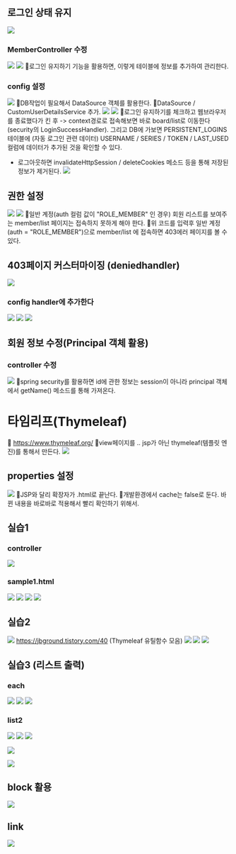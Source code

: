 ## 로그인 상태 유지
![](../image/Pasted%20image%2020240426171430.png)
### MemberController 수정
![](../image/Pasted%20image%2020240426171952.png)
![](../image/Pasted%20image%2020240426172744.png)
📌로그인 유지하기 기능을 활용하면, 이렇게 테이블에 정보를 추가하여 관리한다.

### config 설정
![](../image/Pasted%20image%2020240426173835.png)
📌DB작업이 필요해서 DataSource 객체를 활용한다.
📌DataSource / CustomUserDetailsService 추가.
![](../image/Pasted%20image%2020240426173903.png)
![](../image/Pasted%20image%2020240426174444.png)
📌로그인 유지하기를 체크하고 웹브라우저를 종료했다가 킨 후 -> context경로로 접속해보면 바로 board/list로 이동한다(security의 LoginSuccessHandler). 그리고 DB에 가보면 PERSISTENT_LOGINS 테이블에 (자동 로그인 관련 데이터) USERNAME / SERIES / TOKEN / LAST_USED 컬럼에 데이터가 추가된 것을 확인할 수 있다.
- 로그아웃하면 invalidateHttpSession / deleteCookies 메소드 등을 통해 저장된 정보가 제거된다.
![](../image/Pasted%20image%2020240429093256.png)


## 권한 설정
![](../image/Pasted%20image%2020240429094108.png)
![](../image/Pasted%20image%2020240429093900.png)
📌일반 계정(auth 컬럼 값이 "ROLE_MEMBER" 인 경우) 회원 리스트를 보여주는 member/list 페이지는 접속하지 못하게 해야 한다.
📌위 코드를 입력후 일반 계정(auth = "ROLE_MEMBER")으로 member/list 에 접속하면 403에러 페이지를 볼 수 있다.


## 403페이지 커스터마이징 (deniedhandler)
![](../image/Pasted%20image%2020240429102101.png)
### config handler에 추가한다
![](../image/Pasted%20image%2020240429103125.png)
![](../image/Pasted%20image%2020240429103706.png)
![](../image/Pasted%20image%2020240429104934.png)



## 회원 정보 수정(Principal 객체 활용)
### controller 수정
![](../image/Pasted%20image%2020240429105101.png)
📌spring security를 활용하면 id에 관한 정보는 session이 아니라 principal 객체에서 getName() 메소드를 통해 가져온다.




# 타임리프(Thymeleaf)
📌 https://www.thymeleaf.org/
📌view페이지를 .. jsp가 아닌 thymeleaf(템플릿 엔진)를 통해서 만든다.
![](../image/Pasted%20image%2020240429113323.png)


## properties 설정
![](../image/Pasted%20image%2020240429113839.png)
📌JSP와 달리 확장자가 .html로 끝난다.
📌개발환경에서 cache는 false로 둔다. 바뀐 내용을 바로바로 적용해서 빨리 확인하기 위해서.


## 실습1
### controller
![](../image/Pasted%20image%2020240429114544.png)
### sample1.html
![](../image/Pasted%20image%2020240429120313.png)
![](../image/Pasted%20image%2020240429121200.png)
![](../image/Pasted%20image%2020240429123913.png)
![](../image/Pasted%20image%2020240429123939.png)




## 실습2
![](../image/Pasted%20image%2020240429124459.png)
https://jbground.tistory.com/40 (Thymeleaf 유틸함수 모음)
![](../image/Pasted%20image%2020240429140105.png)
![](../image/Pasted%20image%2020240429140825.png)
![](../image/Pasted%20image%2020240429141328.png)



## 실습3 (리스트 출력)
### each
![](../image/Pasted%20image%2020240429142508.png)
![](../image/Pasted%20image%2020240429143441.png)
![](../image/Pasted%20image%2020240429143500.png)

### list2
![](../image/Pasted%20image%2020240429144603.png)
![](../image/Pasted%20image%2020240429145008.png)
![](../image/Pasted%20image%2020240429150130.png)

![](../image/Pasted%20image%2020240429151540.png)

![](../image/Pasted%20image%2020240429152339.png)


##  block 활용
![](../image/Pasted%20image%2020240429153301.png)


## link
![](../image/Pasted%20image%2020240429154006.png)
